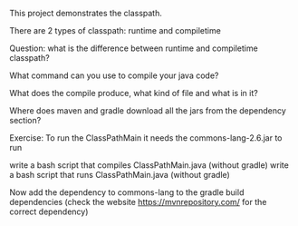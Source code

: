 
This project demonstrates the classpath.

There are 2 types of classpath: runtime and compiletime

Question: 
what is the difference between runtime and compiletime classpath?

What command can you use to compile your java code?

What does the compile produce, what kind of file and what is in it?

Where does maven and gradle download all the jars from the dependency section?



Exercise:
To run the ClassPathMain it needs the commons-lang-2.6.jar to run

write a bash script that compiles ClassPathMain.java (without gradle)
write a bash script that runs ClassPathMain.java (without gradle)

Now add the dependency to commons-lang to the gradle build dependencies 
(check the website https://mvnrepository.com/ for the correct dependency)



